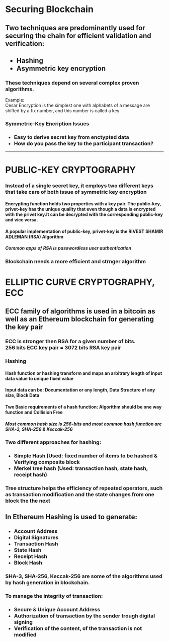 # Securing Blockchain

## Two techniques are predominantly used for securing the chain for efficient validation and verification:

<h2>
  <ul>
     <li>Hashing</li>
     <li>Asymmetric key encryption</li>
  </ul>
</h2>

<h3> These techniques depend on several complex proven algorithms.</h3>

<p>Example: <br>
Cesar Encryption is the simplest one with alphabets of a message are shifted by a fix number, and this number is called a key</p>

<h3>Symmetric-Key Encription Issues</h3>
 <h3>
   <ul>
      <li>Easy to derive secret key from enctypted data</li>
      <li>How do you pass the key to the participant transaction?</li>
   </ul>
 </h3>

<hr>

<h1>PUBLIC-KEY CRYPTOGRAPHY</h1>

<h3>Instead of a single secret key, it employs two different keys that take care of both issue of symmetric key encryption</h3>

<h4>Encrypting function holds two properties with a key pair. The public-key, privet-key has the unique quality that even though a data is encrypted with the privet key.It can be decrypted with the corresponding public-key and vice versa.</h4>

<h4>A popular implementation of public-key, privet-key is the <strong>RIVEST SHAMIR ADLEMAN (RSA) Algorithm</strong></h4>
<h5>Common apps of RSA is passwordless user authentication</h5>

<h3>Blockchain needs a more efficient and strnger algorithm</h3>

<h1>ELLIPTIC CURVE CRYPTOGRAPHY, ECC</h1>

<h2>ECC family of algorithms is used in a bitcoin as well as an Ethereum blockchain for generating the key pair</h2>
<h3>ECC is stronger then RSA for a given number of bits. <br>
256 bits ECC key pair = 3072 bits RSA key pair</h3>

<h3>Hashing</h3>

<h4>Hash function or hashing transform and maps an arbitrary length of input data value to unique fixed value</h4>

<h4>Input data can be: Documentation or any length, Data Structure of any size, Block Data</h4>

<h4>Two Basic requirements of a hash function: Algorithm should be one way function and Collision Free</h4>

<h5>Most common hash size is 256-bits and most common hash function are SHA-3, SHA-256 & Keccak-256</h5>

<h3>Two different approaches for hashing: </h3>
<h3>
<ul>
<li>Simple Hash (Used: fixed number of items to be hashed & Verifying composite block </li>
<li>Merkel tree hash (Used: transaction hash, state hash, receipt hash) </li>
</ul>
</h3>

<h3>Tree structure helps the efficiency of repeated operators, such as transaction modification and the state changes from one block the the next</h3>

<h2>In Ethereum Hashing is used to generate:</h2>

<h3>
     <ul>
     <li>Account Address</li>
     <li>Digital Signatures</li>
     <li>Transaction Hash</li>
     <li>State Hash</li>
     <li>Receipt Hash</li>
     <li>Block Hash</li>
     </ul>
</h3>

<h3>SHA-3, SHA-256, Keccak-256 are some of the algorithms used by hash generation in blockchain.</h3>

<h3>To manage the integrity of transaction: </h3>
<h3>
   <ul>
     <li>Secure & Unique Account Address</li>
     <li>Authorization of transaction by the sender trough digital signing</li>
     <li>Verification of the content, of the transaction is not modified</li>
   </ul>
</h3>
